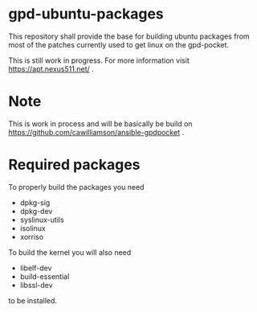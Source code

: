 # gpd-ubuntu-packages
This repository shall provide the base for building ubuntu packages from most of the patches currently used to get linux on the gpd-pocket.

This is still work in progress. For more information visit https://apt.nexus511.net/ .

# Note
This is work in process and will be basically be build on https://github.com/cawilliamson/ansible-gpdpocket .

# Required packages

To properly build the packages you need

- dpkg-sig
- dpkg-dev
- syslinux-utils
- isolinux
- xorriso

To build the kernel you will also need

- libelf-dev
- build-essential
- libssl-dev

to be installed.


